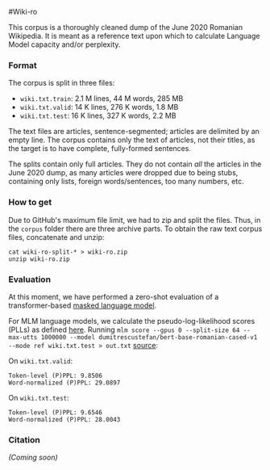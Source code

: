 #Wiki-ro

This corpus is a thoroughly cleaned dump of the June 2020 Romanian Wikipedia. It is meant as a reference text upon which to calculate Language Model capacity and/or perplexity. 

### Format

The corpus is split in three files:

* ``wiki.txt.train``: 2.1 M lines, 44 M words, 285 MB
* ``wiki.txt.valid``: 14 K lines, 276 K words, 1.8 MB
* ``wiki.txt.test``: 16 K lines, 327 K words, 2.2 MB

The text files are articles, sentence-segmented; articles are delimited by an empty line. The corpus contains only the text of articles, not their titles, as the target is to have complete, fully-formed sentences. 

The splits contain only full articles. They do not contain _all_ the articles in the June 2020 dump, as many articles were dropped due to being stubs, containing only lists, foreign words/sentences, too many numbers, etc.  

### How to get

Due to GitHub's maximum file limit, we had to zip and split the files. Thus, in the ``corpus`` folder there are three archive parts. To obtain the raw text corpus files, concatenate and unzip:

```shell
cat wiki-ro-split-* > wiki-ro.zip
unzip wiki-ro.zip
```

### Evaluation 

At this moment, we have performed a zero-shot evaluation of a transformer-based [masked language model](https://huggingface.co/dumitrescustefan/bert-base-romanian-cased-v1).

For MLM language models, we calculate the pseudo-log-likelihood scores (PLLs) as defined [here](https://arxiv.org/abs/1910.14659). Running ``mlm score --gpus 0 --split-size 64 --max-utts 1000000 --model dumitrescustefan/bert-base-romanian-cased-v1 --mode ref wiki.txt.test > out.txt`` [source](https://github.com/awslabs/mlm-scoring): 

On ``wiki.txt.valid``:
```
Token-level (P)PPL: 9.8506
Word-normalized (P)PPL: 29.0897
```

On ``wiki.txt.test``:
```
Token-level (P)PPL: 9.6546
Word-normalized (P)PPL: 28.0043
```

### Citation 

_(Coming soon)_



